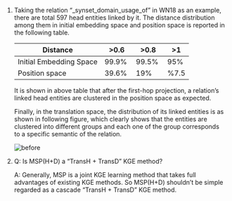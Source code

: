 1) Taking the relation “_synset_domain_usage_of” in WN18 as an example, there are total 597 head entities linked by it. The distance distribution among them in initial embedding space and position space is reported in the following table. 

      Distance | >0.6 | >0.8 | >1
      --------|--------|-------- | -------- 
      Initial Embedding Space| 99.9% | 99.5% | 95% 
      Position space| 39.6% | 19% | %7.5
      
   It is shown in above table that after the first-hop projection, a relation’s linked head entities are clustered in the position space as expected. 
  
   Finally, in the translation space, the distribution of its linked entities is as shown in following figure, which clearly shows that the entities are clustered into different groups and each one of the group corresponds to a specific semantic of the relation. 
   
   ![before](https://github.com/IJCAI-MSP/MSP/blob/master/images/before.png)

2) Q: Is MSP(H+D) a “TransH + TransD” KGE method?

   A: Generally, MSP is a joint KGE learning method that takes full advantages of existing KGE methods. So MSP(H+D) shouldn’t be simple regarded as a cascade “TransH + TransD” KGE method.
